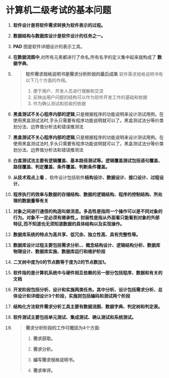 # 计算机二级考试的基本问题




1. **软件设计是将软件需求转换为软件表示的过程。**

2. **数据结构与数据库设计是软件设计的任务之一。**

3. **PAD** 图是软件详细设计的表示工具。

4. **在数据流图中**,对所有元素都进行了命名,所有名字的定义集中起来就构成了 **数据字典**。

5. > **软件需求规格说明书是需求分析阶段的最后成果**.软件需求规格说明书有以下几个方面的作用。
   >
   > 1. 便于用户、开发人员进行理解和交流
   > 2. 反映出用户问题的结构可以作为软件开发工作的基础和依据
   > 3. 作为确认测试和验收的依据

6. **黑盒测试不关心程序内部的逻辑**,只是根据程序的功能说明来设计测试用例。在使用黑盒测试法时,手头只需要有程序功能说明就可以了。黑盒测试法分等价类划分法、边界值分析法和错误推测法

7. **黑盒测试不关心程序内部的逻辑**,只是根据程序的功能说明来设计测试用例。在使用黑盒测试法时,手头只需要有程序功能说明就可以了。黑盒测试法分等价类划分法、边界值分析法和错误推测法

8. **白盒测试法主要有逻辑覆盖、基本路径测试等。逻辑覆盖测试包括语句覆盖、路径覆盖、判定覆盖、条件覆盖、判断条件覆盖。**

9. **从技术观点上看** 。软件设计包括软件**结构设计、数据设计、接口设计、过程设计**。

10. **程序执行的效率与数据的存储结构、数据的逻辑结构、程序的控制结构、所处理的数据量等有关**

11. **对象之间进行通信的构造叫做消息。多态性是指同一个操作可以是不同对象的行为。对象不一定必须有继承性,。封装性是指从外面看只能看到对象的外部特征,而不知道也无须知道数据的具体结构以及实现操作。**

12. **数据库系统的特点为高共享、低冗余、独立性高、具有完整性等。**

13. **数据库设计过程主要包括需求分析、、概念结构设计、逻辑结构分析、数据库物理设计、数据库实施、数据库运行和维护阶段**

14. **二叉树中度为0的节点数等于度为2的节点数加1。**

15. **软件指的是计算机系统中与硬件相互依赖的另一部分包括程序、数据和有关的文档**

16. **开发阶段包括分析、设计和实施两类任务。其中分析、设计包括需求分析、总体设计和详细设计3个阶段，实施则包括编码和测试两个阶段**

17. **结构化方法软件需求分析工具主要有数据流图、数据字典、判定树和判定表。**

18. **软件测试主要包括单元测试、集成测试、确认测试和系统测试。**

19. > **需求分析阶段的工作可概括为4个方面:** 
    >
    > 1.  **需求获取。**
    >
    > 2.  **需求分析。**
    > 3.  **编写需求规格说明书。**
    > 4.  **需求审评。**

